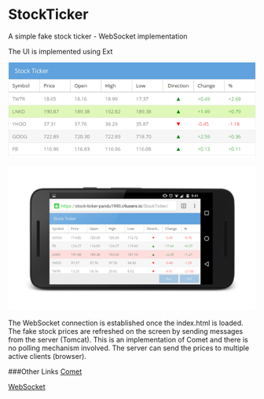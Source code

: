 # StockTicker
A simple fake stock ticker - WebSocket implementation

The UI is implemented using Ext

![alt tag](images/Screenshot.png?raw=true)

![alt tag](images/Screenshot_mobile.png?raw=true)

The WebSocket connection is established once the index.html is loaded. The fake stock prices are refreshed on the screen by sending messages from the server (Tomcat). This is an implementation of Comet and there is no polling mechanism involved. The server can send the prices to multiple active clients (browser).

###Other Links
[Comet](https://en.wikipedia.org/wiki/Comet_(programming))

[WebSocket](https://en.wikipedia.org/wiki/WebSocket)
